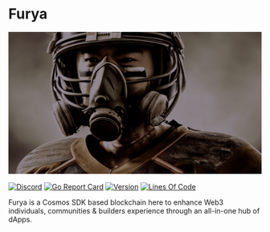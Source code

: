 # Furya  

![Banner!](assets/banner.png)

[![Discord](https://badgen.net/badge/icon/discord?icon=discord&label)](https://discord.gg/furya)
[![Go Report
Card](https://goreportcard.com/badge/github.com/furysport/furya?style=flat-square)](https://goreportcard.com/report/github.com/furysport/furya)
[![Version](https://img.shields.io/github/tag/furysport/furya.svg?style=flat-square)](https://github.com/furysport/furya/releases/latest)
[![Lines Of
Code](https://img.shields.io/tokei/lines/github/furysport/furya?style=flat-square)](https://github.com/furysport/furya)

Furya is a Cosmos SDK based blockchain here to enhance Web3 individuals, communities & builders experience through an all-in-one hub of dApps.  

